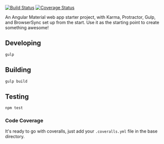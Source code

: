 [![Build Status](https://semaphoreci.com/api/v1/projects/8a7ff5c9-92ea-407e-9378-ab8f177b969d/569927/badge.svg)](https://semaphoreci.com/brad/angular-material-app)
[![Coverage Status](https://coveralls.io/repos/bradberger/angular-material-app/badge.svg?branch=master&service=github)](https://coveralls.io/github/bradberger/angular-material-app?branch=master)

An Angular Material web app starter project, with Karma, Protractor,
Gulp, and BrowserSync set up from the start. Use it as the starting point
to create something awesome!

## Developing

```bash
gulp
```

## Building

```bash
gulp build
```

## Testing

```bash
npm test
```

### Code Coverage

It's ready to go with coveralls, just add your `.coveralls.yml` file in
the base directory.
